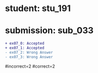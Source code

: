 # student: stu_191
# submission: sub_033

```diff
+ ex07_0: Accepted
+ ex07_1: Accepted
- ex07_2: Wrong Answer
- ex07_3: Wrong Answer
```
#incorrect=2
#correct=2
